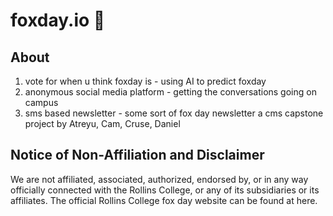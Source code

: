 # foxday.io 🦊
## About
1. vote for when u think foxday is - using AI to predict foxday
2. anonymous social media platform - getting the conversations going on campus
3. sms based newsletter - some sort of fox day newsletter
a cms capstone project by Atreyu, Cam, Cruse, Daniel

## Notice of Non-Affiliation and Disclaimer
We are not affiliated, associated, authorized, endorsed by, or in any way officially connected with the Rollins College, or any of its subsidiaries or its affiliates. The official Rollins College fox day website can be found at here.

